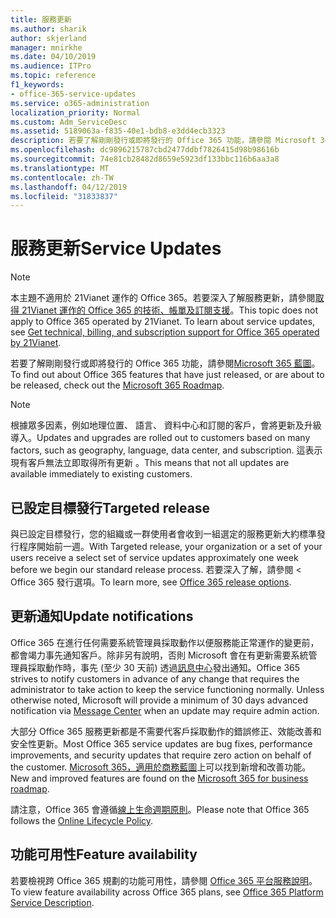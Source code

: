 ```yaml
---
title: 服務更新
ms.author: sharik
author: skjerland
manager: mnirkhe
ms.date: 04/10/2019
ms.audience: ITPro
ms.topic: reference
f1_keywords:
- office-365-service-updates
ms.service: o365-administration
localization_priority: Normal
ms.custom: Adm_ServiceDesc
ms.assetid: 5189063a-f835-40e1-bdb8-e3dd4ecb3323
description: 若要了解剛剛發行或即將發行的 Office 365 功能，請參閱 Microsoft 365 藍圖。
ms.openlocfilehash: dc9896215787cbd2477ddbf7826415d98b98616b
ms.sourcegitcommit: 74e81cb28482d8659e5923df133bbc116b6aa3a8
ms.translationtype: MT
ms.contentlocale: zh-TW
ms.lasthandoff: 04/12/2019
ms.locfileid: "31833837"
---
```

# <a name="service-updates"></a><span data-ttu-id="ae046-103">服務更新</span><span class="sxs-lookup"><span data-stu-id="ae046-103">Service Updates</span></span>

> [!NOTE]
> <span data-ttu-id="ae046-p101">本主題不適用於 21Vianet 運作的 Office 365。若要深入了解服務更新，請參閱[取得 21Vianet 運作的 Office 365 的技術、帳單及訂閱支援](http://go.microsoft.com/fwlink/?LinkID=733350&amp;clcid=0x409)。</span><span class="sxs-lookup"><span data-stu-id="ae046-p101">This topic does not apply to Office 365 operated by 21Vianet. To learn about service updates, see [Get technical, billing, and subscription support for Office 365 operated by 21Vianet](http://go.microsoft.com/fwlink/?LinkID=733350&amp;clcid=0x409).</span></span> 
  
<span data-ttu-id="ae046-106">若要了解剛剛發行或即將發行的 Office 365 功能，請參閱[Microsoft 365 藍圖](https://go.microsoft.com/fwlink/?LinkId=509914)。</span><span class="sxs-lookup"><span data-stu-id="ae046-106">To find out about Office 365 features that have just released, or are about to be released, check out the [Microsoft 365 Roadmap](https://go.microsoft.com/fwlink/?LinkId=509914).</span></span>
  
> [!NOTE]
> <span data-ttu-id="ae046-107">根據眾多因素，例如地理位置、 語言、 資料中心和訂閱的客戶，會將更新及升級導入。</span><span class="sxs-lookup"><span data-stu-id="ae046-107">Updates and upgrades are rolled out to customers based on many factors, such as geography, language, data center, and subscription.</span></span> <span data-ttu-id="ae046-108">這表示現有客戶無法立即取得所有更新 。</span><span class="sxs-lookup"><span data-stu-id="ae046-108">This means that not all updates are available immediately to existing customers.</span></span> 
  
## <a name="targeted-release"></a><span data-ttu-id="ae046-109">已設定目標發行</span><span class="sxs-lookup"><span data-stu-id="ae046-109">Targeted release</span></span>

<span data-ttu-id="ae046-110">與已設定目標發行，您的組織或一群使用者會收到一組選定的服務更新大約標準發行程序開始前一週。</span><span class="sxs-lookup"><span data-stu-id="ae046-110">With Targeted release, your organization or a set of your users receive a select set of service updates approximately one week before we begin our standard release process.</span></span> <span data-ttu-id="ae046-111">若要深入了解，請參閱 < <b0>Office 365 發行選項</b0>。</span><span class="sxs-lookup"><span data-stu-id="ae046-111">To learn more, see [Office 365 release options](https://docs.microsoft.com/office365/admin/manage/release-options-in-office-365?view=o365-worldwide).</span></span> 
  
## <a name="update-notifications"></a><span data-ttu-id="ae046-112">更新通知</span><span class="sxs-lookup"><span data-stu-id="ae046-112">Update notifications</span></span>

<span data-ttu-id="ae046-p104">Office 365 在進行任何需要系統管理員採取動作以便服務能正常運作的變更前，都會竭力事先通知客戶。除非另有說明，否則 Microsoft 會在有更新需要系統管理員採取動作時，事先 (至少 30 天前) 透過[訊息中心](http://technet.microsoft.com/library/38FB3333-BFCC-4340-A37B-DEDA509C209.aspx)發出通知。</span><span class="sxs-lookup"><span data-stu-id="ae046-p104">Office 365 strives to notify customers in advance of any change that requires the administrator to take action to keep the service functioning normally. Unless otherwise noted, Microsoft will provide a minimum of 30 days advanced notification via [Message Center](http://technet.microsoft.com/library/38FB3333-BFCC-4340-A37B-DEDA509C209.aspx) when an update may require admin action.</span></span> 
  
<span data-ttu-id="ae046-115">大部分 Office 365 服務更新都是不需要代客戶採取動作的錯誤修正、效能改善和安全性更新。</span><span class="sxs-lookup"><span data-stu-id="ae046-115">Most Office 365 service updates are bug fixes, performance improvements, and security updates that require zero action on behalf of the customer.</span></span> <span data-ttu-id="ae046-116">[Microsoft 365，適用於商務藍圖](http://roadmap.office.com/)上可以找到新增和改善功能。</span><span class="sxs-lookup"><span data-stu-id="ae046-116">New and improved features are found on the [Microsoft 365 for business roadmap](http://roadmap.office.com/).</span></span>
  
<span data-ttu-id="ae046-117">請注意，Office 365 會遵循[線上生命週期原則](https://support.microsoft.com/lifecycle#gp/osslpolicy)。</span><span class="sxs-lookup"><span data-stu-id="ae046-117">Please note that Office 365 follows the [Online Lifecycle Policy](https://support.microsoft.com/lifecycle#gp/osslpolicy).</span></span>
  
## <a name="feature-availability"></a><span data-ttu-id="ae046-118">功能可用性</span><span class="sxs-lookup"><span data-stu-id="ae046-118">Feature availability</span></span>

<span data-ttu-id="ae046-119">若要檢視跨 Office 365 規劃的功能可用性，請參閱 [Office 365 平台服務說明](https://technet.microsoft.com/library/office-365-platform-service-description.aspx)。</span><span class="sxs-lookup"><span data-stu-id="ae046-119">To view feature availability across Office 365 plans, see [Office 365 Platform Service Description](https://technet.microsoft.com/library/office-365-platform-service-description.aspx).</span></span>
  

